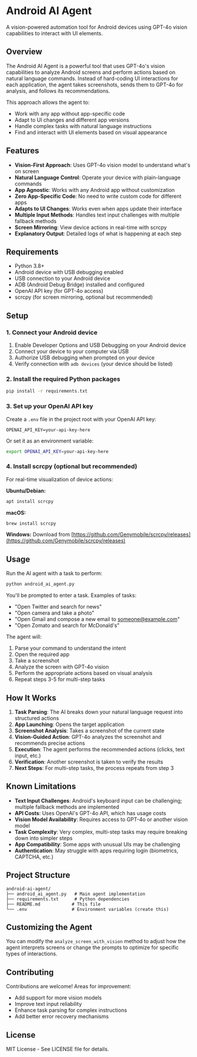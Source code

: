 # Android AI Agent

A vision-powered automation tool for Android devices using GPT-4o vision capabilities to interact with UI elements.

## Overview

The Android AI Agent is a powerful tool that uses GPT-4o's vision capabilities to analyze Android screens and perform actions based on natural language commands. Instead of hard-coding UI interactions for each application, the agent takes screenshots, sends them to GPT-4o for analysis, and follows its recommendations.

This approach allows the agent to:
- Work with any app without app-specific code
- Adapt to UI changes and different app versions
- Handle complex tasks with natural language instructions
- Find and interact with UI elements based on visual appearance

## Features

- **Vision-First Approach**: Uses GPT-4o vision model to understand what's on screen
- **Natural Language Control**: Operate your device with plain-language commands
- **App Agnostic**: Works with any Android app without customization
- **Zero App-Specific Code**: No need to write custom code for different apps
- **Adapts to UI Changes**: Works even when apps update their interface
- **Multiple Input Methods**: Handles text input challenges with multiple fallback methods
- **Screen Mirroring**: View device actions in real-time with scrcpy
- **Explanatory Output**: Detailed logs of what is happening at each step

## Requirements

- Python 3.8+
- Android device with USB debugging enabled
- USB connection to your Android device
- ADB (Android Debug Bridge) installed and configured
- OpenAI API key (for GPT-4o access)
- scrcpy (for screen mirroring, optional but recommended)

## Setup

### 1. Connect your Android device

1. Enable Developer Options and USB Debugging on your Android device
2. Connect your device to your computer via USB
3. Authorize USB debugging when prompted on your device
4. Verify connection with `adb devices` (your device should be listed)

### 2. Install the required Python packages

```bash
pip install -r requirements.txt
```

### 3. Set up your OpenAI API key

Create a `.env` file in the project root with your OpenAI API key:

```
OPENAI_API_KEY=your-api-key-here
```

Or set it as an environment variable:

```bash
export OPENAI_API_KEY=your-api-key-here
```

### 4. Install scrcpy (optional but recommended)

For real-time visualization of device actions:

**Ubuntu/Debian:**
```bash
apt install scrcpy
```

**macOS:**
```bash
brew install scrcpy
```

**Windows:**
Download from [https://github.com/Genymobile/scrcpy/releases](https://github.com/Genymobile/scrcpy/releases)

## Usage

Run the AI agent with a task to perform:

```bash
python android_ai_agent.py
```

You'll be prompted to enter a task. Examples of tasks:

- "Open Twitter and search for news"
- "Open camera and take a photo"
- "Open Gmail and compose a new email to someone@example.com"
- "Open Zomato and search for McDonald's"

The agent will:
1. Parse your command to understand the intent
2. Open the required app
3. Take a screenshot
4. Analyze the screen with GPT-4o vision
5. Perform the appropriate actions based on visual analysis
6. Repeat steps 3-5 for multi-step tasks

## How It Works

1. **Task Parsing**: The AI breaks down your natural language request into structured actions
2. **App Launching**: Opens the target application
3. **Screenshot Analysis**: Takes a screenshot of the current state
4. **Vision-Guided Action**: GPT-4o analyzes the screenshot and recommends precise actions
5. **Execution**: The agent performs the recommended actions (clicks, text input, etc.)
6. **Verification**: Another screenshot is taken to verify the results
7. **Next Steps**: For multi-step tasks, the process repeats from step 3

## Known Limitations

- **Text Input Challenges**: Android's keyboard input can be challenging; multiple fallback methods are implemented
- **API Costs**: Uses OpenAI's GPT-4o API, which has usage costs
- **Vision Model Availability**: Requires access to GPT-4o or another vision model
- **Task Complexity**: Very complex, multi-step tasks may require breaking down into simpler steps
- **App Compatibility**: Some apps with unusual UIs may be challenging
- **Authentication**: May struggle with apps requiring login (biometrics, CAPTCHA, etc.)

## Project Structure

```
android-ai-agent/
├── android_ai_agent.py   # Main agent implementation
├── requirements.txt      # Python dependencies
├── README.md            # This file
└── .env                 # Environment variables (create this)
```

## Customizing the Agent

You can modify the `analyze_screen_with_vision` method to adjust how the agent interprets screens or change the prompts to optimize for specific types of interactions.

## Contributing

Contributions are welcome! Areas for improvement:

- Add support for more vision models
- Improve text input reliability
- Enhance task parsing for complex instructions
- Add better error recovery mechanisms

## License

MIT License - See LICENSE file for details.